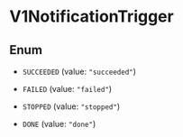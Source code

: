 

# V1NotificationTrigger

## Enum


* `SUCCEEDED` (value: `"succeeded"`)

* `FAILED` (value: `"failed"`)

* `STOPPED` (value: `"stopped"`)

* `DONE` (value: `"done"`)




